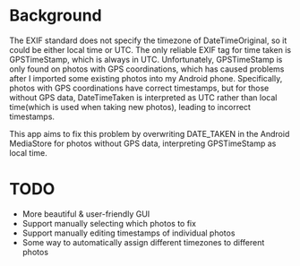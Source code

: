 # Background
The EXIF standard does not specify the timezone of DateTimeOriginal, so it could be either local time or UTC. The only reliable EXIF tag for time taken is GPSTimeStamp, which is always in UTC. Unfortunately, GPSTimeStamp is only found on photos with GPS coordinations, which has caused problems after I imported some existing photos into my Android phone.
Specifically, photos with GPS coordinations have correct timestamps, but for those without GPS data, DateTimeTaken is interpreted as UTC rather than local time(which is used when taking new photos), leading to incorrect timestamps.

This app aims to fix this problem by overwriting DATE_TAKEN in the Android MediaStore for photos without GPS data, interpreting GPSTimeStamp as local time.

# TODO
- More beautiful & user-friendly GUI
- Support manually selecting which photos to fix
- Support manually editing timestamps of individual photos
- Some way to automatically assign different timezones to different photos
